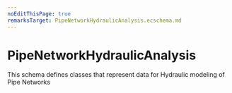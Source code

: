 ```yaml
---
noEditThisPage: true
remarksTarget: PipeNetworkHydraulicAnalysis.ecschema.md
---
```


# PipeNetworkHydraulicAnalysis

This schema defines classes that represent data for Hydraulic modeling of Pipe Networks
